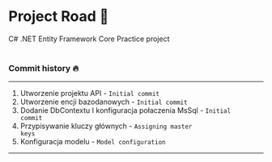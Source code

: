 # Project Road 🌌
C# .NET Entity Framework Core Practice project
<br><br>
### Commit history 🔥

***

1. Utworzenie projektu API - <code>Initial commit</code>
2. Utworzenie encji bazodanowych - <code>Initial commit</code>
3. Dodanie DbContextu I konfiguracja połaczenia MsSql - <code>Initial commit</code>
4. Przypisywanie kluczy głównych - <code>Assigning master keys</code>
5. Konfiguracja modelu - <code>Model configuration</code>

***
